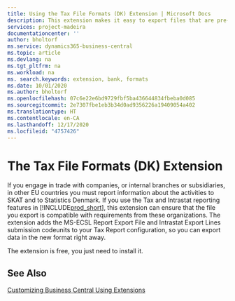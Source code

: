 ```yaml
---
title: Using the Tax File Formats (DK) Extension | Microsoft Docs
description: This extension makes it easy to export files that are pre-formatted to meet bank requirements for electronic submissions.
services: project-madeira
documentationcenter: ''
author: bholtorf
ms.service: dynamics365-business-central
ms.topic: article
ms.devlang: na
ms.tgt_pltfrm: na
ms.workload: na
ms. search.keywords: extension, bank, formats
ms.date: 10/01/2020
ms.author: bholtorf
ms.openlocfilehash: 07c6e22e6bd9729fbf5ba436644834fbeba0d085
ms.sourcegitcommit: 2e7307fbe1eb3b34d0ad9356226a19409054a402
ms.translationtype: HT
ms.contentlocale: en-CA
ms.lasthandoff: 12/17/2020
ms.locfileid: "4757426"
---
```

# <a name="the-tax-file-formats-dk-extension"></a>The Tax File Formats (DK) Extension
If you engage in trade with companies, or internal branches or subsidiaries, in other EU countries you must report information about the activities to SKAT and to Statistics Denmark. If you use the Tax and Intrastat reporting features in [!INCLUDE[prod_short](includes/prod_short.md)], this extension can ensure that the file you export is compatible with requirements from these organizations. The extension adds the MS-ECSL Report Export File and Intrastat Export Lines submission codeunits to your Tax Report configuration, so you can export data in the new format right away.

The extension is free, you just need to install it.

## <a name="see-also"></a>See Also
[Customizing Business Central Using Extensions](ui-extensions.md)
